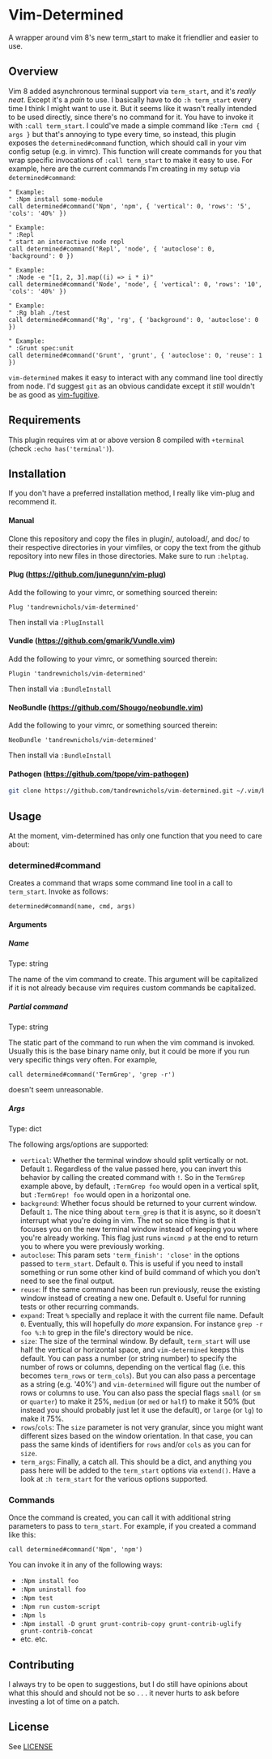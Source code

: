 # Vim-Determined

A wrapper around vim 8's new term_start to make it friendlier and easier to use.

## Overview

Vim 8 added asynchronous terminal support via `term_start`, and it's _really neat_. Except it's a _pain_ to use. I basically have to do `:h term_start` every time I think I might want to use it. But it seems like it wasn't really intended to be used directly, since there's no command for it. You have to invoke it with `:call term_start`. I could've made a simple command like `:Term cmd { args }` but that's annoying to type every time, so instead, this plugin exposes the `determined#command` function, which should call in your vim config setup (e.g. in vimrc). This function will create commands for you that wrap specific invocations of `:call term_start` to make it easy to use. For example, here are the current commands I'm creating in my setup via `determined#command`:

```vim
" Example:
" :Npm install some-module
call determined#command('Npm', 'npm', { 'vertical': 0, 'rows': '5', 'cols': '40%' })

" Example:
" :Repl
" start an interactive node repl
call determined#command('Repl', 'node', { 'autoclose': 0, 'background': 0 })

" Example:
" :Node -e "[1, 2, 3].map((i) => i * i)"
call determined#command('Node', 'node', { 'vertical': 0, 'rows': '10', 'cols': '40%' })

" Example:
" :Rg blah ./test
call determined#command('Rg', 'rg', { 'background': 0, 'autoclose': 0 })

" Example:
" :Grunt spec:unit
call determined#command('Grunt', 'grunt', { 'autoclose': 0, 'reuse': 1 })
```

`vim-determined` makes it easy to interact with any command line tool directly from node. I'd suggest `git` as an obvious candidate except it _still_ wouldn't be as good as [vim-fugitive](https://github.com/tpope/vim-fugitive).

## Requirements

This plugin requires vim at or above version 8 compiled with `+terminal` (check `:echo has('terminal')`).

## Installation

If you don't have a preferred installation method, I really like vim-plug and recommend it.

#### Manual

Clone this repository and copy the files in plugin/, autoload/, and doc/ to their respective directories in your vimfiles, or copy the text from the github repository into new files in those directories. Make sure to run `:helptag`.

#### Plug (https://github.com/junegunn/vim-plug)

Add the following to your vimrc, or something sourced therein:

```vim
Plug 'tandrewnichols/vim-determined'
```

Then install via `:PlugInstall`

#### Vundle (https://github.com/gmarik/Vundle.vim)

Add the following to your vimrc, or something sourced therein:

```vim
Plugin 'tandrewnichols/vim-determined'
```

Then install via `:BundleInstall`

#### NeoBundle (https://github.com/Shougo/neobundle.vim)

Add the following to your vimrc, or something sourced therein:

```vim
NeoBundle 'tandrewnichols/vim-determined'
```

Then install via `:BundleInstall`

#### Pathogen (https://github.com/tpope/vim-pathogen)

```sh
git clone https://github.com/tandrewnichols/vim-determined.git ~/.vim/bundle/vim-determined
```

## Usage

At the moment, vim-determined has only one function that you need to care about:

### determined#command

Creates a command that wraps some command line tool in a call to `term_start`. Invoke as follows:

```vim
determined#command(name, cmd, args)
```

#### Arguments

##### Name

Type: string

The name of the vim command to create. This argument will be capitalized if it is not already because vim requires custom commands be capitalized.

##### Partial command

Type: string

The static part of the command to run when the vim command is invoked. Usually this is the base binary name only, but it could be more if you run very specific things very often. For example,

```vim
call determined#command('TermGrep', 'grep -r')
```

doesn't seem unreasonable.

##### Args

Type: dict

The following args/options are supported:

- `vertical`: Whether the terminal window should split vertically or not. Default `1`. Regardless of the value passed here, you can invert this behavior by calling the created command with `!`. So in the `TermGrep` example above, by default, `:TermGrep foo` would open in a vertical split, but `:TermGrep! foo` would open in a horizontal one.
- `background`: Whether focus should be returned to your current window. Default `1`. The nice thing about `term_grep` is that it is async, so it doesn't interrupt what you're doing in vim. The not so nice thing is that it focuses you on the new terminal window instead of keeping you where you're already working. This flag just runs `wincmd p` at the end to return you to where you were previously working.
- `autoclose`: This param sets `'term_finish': 'close'` in the options passed to `term_start`. Default `0`. This is useful if you need to install something or run some other kind of build command of which you don't need to see the final output.
- `reuse`: If the same command has been run previously, reuse the existing window instead of creating a new one. Default `0`. Useful for running tests or other recurring commands.
- `expand`: Treat `%` specially and replace it with the current file name. Default `0`. Eventually, this will hopefully do _more_ expansion. For instance `grep -r foo %:h` to grep in the file's directory would be nice.
- `size`: The size of the terminal window. By default, `term_start` will use half the vertical or horizontal space, and `vim-determined` keeps this default. You can pass a number (or string number) to specify the number of rows or columns, depending on the vertical flag (i.e. this becomes `term_rows` or `term_cols`). But you can also pass a percentage as a string (e.g. '40%') and `vim-determined` will figure out the number of rows or columns to use. You can also pass the special flags `small` (or `sm` or `quarter`) to make it 25%, `medium` (or `med` or `half`) to make it 50% (but instead you should probably just let it use the default), or `large` (or `lg`) to make it 75%.
- `rows`/`cols`: The `size` parameter is not very granular, since you might want different sizes based on the window orientation. In that case, you can pass the same kinds of identifiers for `rows` and/or `cols` as you can for `size`.
- `term_args`: Finally, a catch all. This should be a dict, and anything you pass here will be added to the `term_start` options via `extend()`. Have a look at `:h term_start` for the various options supported.

### Commands

Once the command is created, you can call it with additional string parameters to pass to `term_start`. For example, if you created a command like this:

```vim
call determined#command('Npm', 'npm')
```

You can invoke it in any of the following ways:

- `:Npm install foo`
- `:Npm uninstall foo`
- `:Npm test`
- `:Npm run custom-script`
- `:Npm ls`
- `:Npm install -D grunt grunt-contrib-copy grunt-contrib-uglify grunt-contrib-concat`
- etc. etc.

## Contributing

I always try to be open to suggestions, but I do still have opinions about what this should and should not be so . . . it never hurts to ask before investing a lot of time on a patch.

## License

See [LICENSE](./LICENSE)
